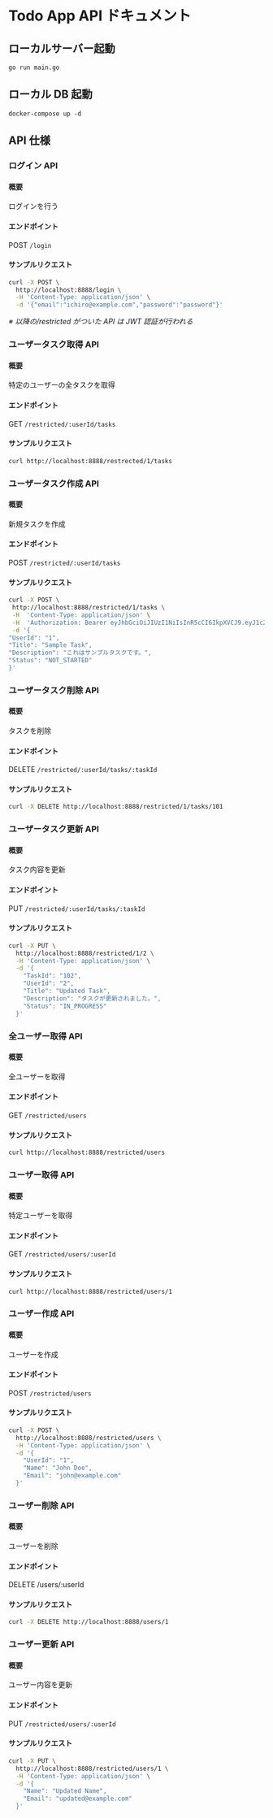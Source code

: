 # Todo App API ドキュメント

## ローカルサーバー起動

`go run main.go`

## ローカル DB 起動

`docker-compose up -d`

## API 仕様

### ログイン API

#### 概要

ログインを行う

#### エンドポイント

POST `/login`

#### サンプルリクエスト

```bash
curl -X POST \
  http://localhost:8888/login \
  -H 'Content-Type: application/json' \
  -d '{"email":"ichiro@example.com","password":"password"}'
```

_※ 以降の/restricted がついた API は JWT 認証が行われる_

### ユーザータスク取得 API

#### 概要

特定のユーザーの全タスクを取得

#### エンドポイント

GET `/restricted/:userId/tasks`

#### サンプルリクエスト

```bash
curl http://localhost:8888/restrected/1/tasks
```

### ユーザータスク作成 API

#### 概要

新規タスクを作成

#### エンドポイント

POST `/restricted/:userId/tasks`

#### サンプルリクエスト

```bash
curl -X POST \
 http://localhost:8888/restricted/1/tasks \
 -H  'Content-Type: application/json' \
 -H  'Authorization: Bearer eyJhbGciOiJIUzI1NiIsInR5cCI6IkpXVCJ9.eyJ1c2VySWQiOiIxIiwiZXhwIjoxNzEwNTkyNTA5fQ.Kj-UjyIuAXitKFBd_XK4mSF1t9Z-KR3yx311D5--P3A' \
 -d '{
"UserId": "1",
"Title": "Sample Task",
"Description": "これはサンプルタスクです。",
"Status": "NOT_STARTED"
}'
```

### ユーザータスク削除 API

#### 概要

タスクを削除

#### エンドポイント

DELETE `/restricted/:userId/tasks/:taskId`

#### サンプルリクエスト

```bash
curl -X DELETE http://localhost:8888/restricted/1/tasks/101
```

### ユーザータスク更新 API

#### 概要

タスク内容を更新

#### エンドポイント

PUT `/restricted/:userId/tasks/:taskId`

#### サンプルリクエスト

```bash
curl -X PUT \
  http://localhost:8888/restricted/1/2 \
  -H 'Content-Type: application/json' \
  -d '{
    "TaskId": "102",
    "UserId": "2",
    "Title": "Updated Task",
    "Description": "タスクが更新されました。",
    "Status": "IN_PROGRESS"
  }'
```

### 全ユーザー取得 API

#### 概要

全ユーザーを取得

#### エンドポイント

GET `/restricted/users`

#### サンプルリクエスト

```bash
curl http://localhost:8888/restricted/users
```

### ユーザー取得 API

#### 概要

特定ユーザーを取得

#### エンドポイント

GET `/restricted/users/:userId`

#### サンプルリクエスト

```bash
curl http://localhost:8888/restricted/users/1
```

### ユーザー作成 API

#### 概要

ユーザーを作成

#### エンドポイント

POST `/restricted/users`

#### サンプルリクエスト

```bash
curl -X POST \
  http://localhost:8888/restricted/users \
  -H 'Content-Type: application/json' \
  -d '{
    "UserId": "1",
    "Name": "John Doe",
    "Email": "john@example.com"
  }'
```

### ユーザー削除 API

#### 概要

ユーザーを削除

#### エンドポイント

DELETE /users/:userId

#### サンプルリクエスト

```bash
curl -X DELETE http://localhost:8888/users/1
```

### ユーザー更新 API

#### 概要

ユーザー内容を更新

#### エンドポイント

PUT `/restricted/users/:userId`

#### サンプルリクエスト

```bash
curl -X PUT \
  http://localhost:8888/restricted/users/1 \
  -H 'Content-Type: application/json' \
  -d '{
    "Name": "Updated Name",
    "Email": "updated@example.com"
  }'
```

